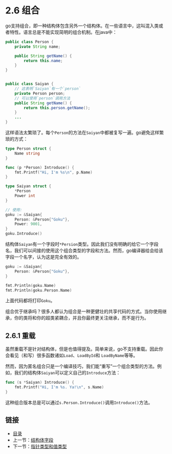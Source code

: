 # 2.6 组合

go支持组合，即一种结构体包含另外一个结构体。在一些语言中，这叫混入类或者特性。语言总是不能实现简明的组合机制。在java中：

```java
public class Person {
    private String name;

    public String getName() {
        return this.name;
    }
}


public class Saiyan {
    // 这表明`Saiyan`有一个`person`
    private Person person;
    // 可以使用`person`调用方法
    public String getName() {
        return this.person.getName();
    }
    ...
}
```

这样语法太繁琐了。每个`Person`的方法在`Saiyan`中都被复写一遍。go避免这样繁琐的方式：

```go
type Person struct {
    Name string
}

func (p *Person) Introduce() {
    fmt.Printf("Hi, I'm %s\n", p.Name)
}

type Saiyan struct {
    *Person
    Power int
}

// 使用:
goku := &Saiyan{
    Person: &Person{"Goku"},
    Power: 9001,
}
goku.Introduce()
```

结构体`Saiyan`有一个字段时`*Persion`类型。因此我们没有明确的给它一个字段名，我们可以间接的使用这个组合类型的字段和方法。然而，go编译器给会给该字段一个名字，认为这是完全有效的。

```go
goku := &Saiyan{
    Person: &Person{"Goku"},
}

fmt.Println(goku.Name)
fmt.Println(goku.Person.Name)
```

上面代码都将打印`Goku`。

组合优于继承吗？很多人都认为组合是一种更健壮的共享代码的方式。当你使用继承，你的类将和你的超类紧耦合，并且你最终更关注继承，而不是行为。

## 2.6.1 重载

虽然重载不是针对结构体，但是也值得提及。简单来说，go不支持重载。因此你会看见（和写）很多函数诸如`Load`、`LoadById`和 `LoadByName`等等。

然而，因为匿名组合只是一个编译技巧，我们能“重写”一个组合类型的方法。例如，我们的结构体`Saiyan`可以定义自己的`Introduce`方法：

```go
func (s *Saiyan) Introduce() {
    fmt.Printf("Hi, I'm %s. Ya!\n", s.Name)
}
```

这种组合版本总是可以通过`s.Person.Introduce()`调用`Introduce()`方法。

## 链接

- [目录](directory.md)
- 上一节：[结构体字段](2.5.md)
- 下一节：[指针类型和值类型](2.7.md)
